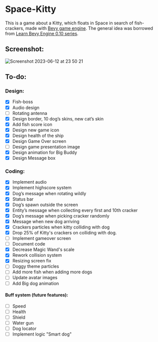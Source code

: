 # Space-Kitty

This is a game about a Kitty, which floats in Space in search of fish-crackers, made with [Bevy game engine](https://github.com/bevyengine/bevy).
The general idea was borrowed from [Learn Bevy Engine 0.10 series](https://www.youtube.com/playlist?list=PLVnntJRoP85JHGX7rGDu6LaF3fmDDbqyd).

## Screenshot:

![Screenshot 2023-06-12 at 23 50 21](https://github.com/ghashy/Space-Kitty/assets/109857267/db89aa10-a0ef-459a-9c5e-61163d1541d1)

## To-do:

### Design:

- [x] Fish-boss
- [x] Audio design
- [ ] Rotating antenna
- [x] Design border, 10 dog’s skins, new cat’s skin
- [x] Add fish score icon
- [x] Design new game icon
- [x] Design health of the ship
- [x] Design Game Over screen
- [ ] Design game presentation image
- [x] Design animation for Big Buddy
- [x] Design Message box

### Coding:

- [x] Implement audio
- [x] Implement highscore system
- [x] Dog’s message when rotating wildly
- [x] Status bar
- [x] Dog’s spawn outside the screen
- [x] Entity’s message when collecting every first and 10th cracker
- [x] Dog’s message when picking cracker randomly
- [x] Message when new dog arriving
- [x] Crackers particles when kitty colliding with dog
- [x] Drop 25% of Kitty's crackers on colliding with dog.
- [ ] Implement gameover screen
- [ ] Document code
- [x] Decrease Magic Wand's scale
- [x] Rework collision system
- [x] Resizing screen fix
- [ ] Doggy theme particles
- [ ] Add more fish when adding more dogs
- [ ] Update avatar images
- [ ] Add Big dog animation

#### Buff system (future features):

- [ ] Speed
- [ ] Health
- [ ] Shield
- [ ] Water gun
- [ ] Dog locator
- [ ] Implement logic "Smart dog"

